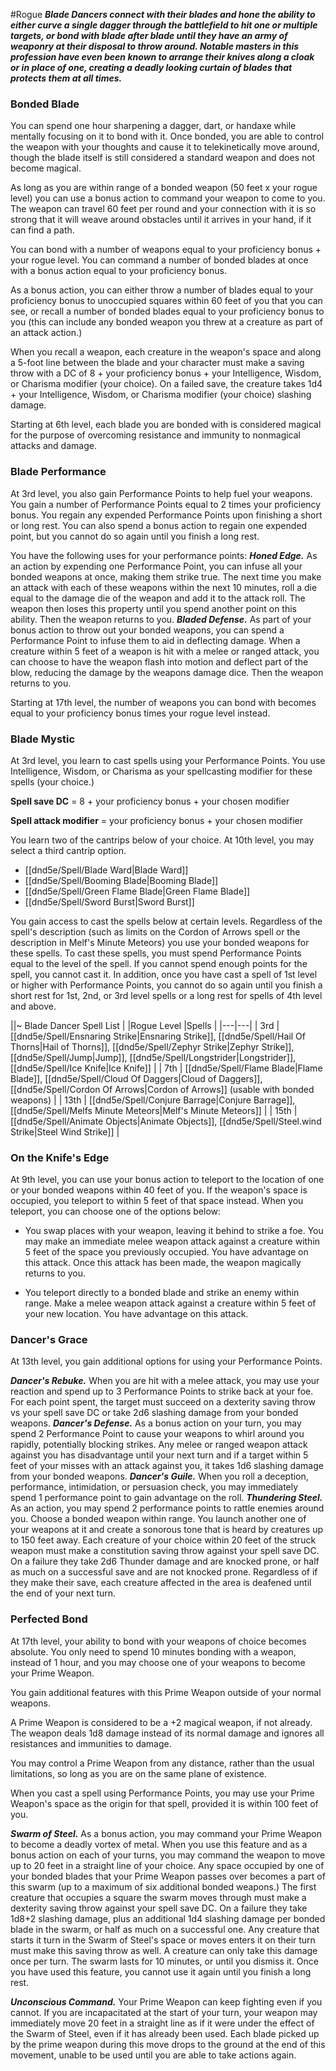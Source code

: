 #Rogue
***Blade Dancers connect with their blades and hone the ability to either curve a single dagger through the battlefield to hit one or multiple targets, or bond with blade after blade until they have an army of weaponry at their disposal to throw around. Notable masters in this profession have even been known to arrange their knives along a cloak or in place of one, creating a deadly looking curtain of blades that protects them at all times.***

### Bonded Blade
You can spend one hour sharpening a dagger, dart, or handaxe while mentally focusing on it to bond with it. Once bonded, you are able to control the weapon with your thoughts and cause it to telekinetically move around, though the blade itself is still considered a standard weapon and does not become magical.

As long as you are within range of a bonded weapon (50 feet x your rogue level) you can use a bonus action to command your weapon to come to you. The weapon can travel 60 feet per round and your connection with it is so strong that it will weave around obstacles until it arrives in your hand, if it can find a path.

You can bond with a number of weapons equal to your proficiency bonus + your rogue level. You can command a number of bonded blades at once with a bonus action equal to your proficiency bonus.

As a bonus action, you can either throw a number of blades equal to your proficiency bonus to unoccupied squares within 60 feet of you that you can see, or recall a number of bonded blades equal to your proficiency bonus to you (this can include any bonded weapon you threw at a creature as part of an attack action.)

When you recall a weapon, each creature in the weapon's space and along a 5-foot line between the blade and your character must make a saving throw with a DC of 8 + your proficiency bonus + your Intelligence, Wisdom, or Charisma modifier (your choice). On a failed save, the creature takes 1d4 + your Intelligence, Wisdom, or Charisma modifier (your choice) slashing damage.

Starting at 6th level, each blade you are bonded with is considered magical for the purpose of overcoming resistance and immunity to nonmagical attacks and damage.

### Blade Performance
At 3rd level, you also gain Performance Points to help fuel your weapons. You gain a number of Performance Points equal to 2 times your proficiency bonus. You regain any expended Performance Points upon finishing a short or long rest. You can also spend a bonus action to regain one expended point, but you cannot do so again until you finish a long rest.

You have the following uses for your performance points:
***Honed Edge.*** As an action by expending one Performance Point, you can infuse all your bonded weapons at once, making them strike true. The next time you make an attack with each of these weapons within the next 10 minutes, roll a die equal to the damage die of the weapon and add it to the attack roll. The weapon then loses this property until you spend another point on this ability. Then the weapon returns to you.
***Bladed Defense.*** As part of your bonus action to throw out your bonded weapons, you can spend a Performance Point to infuse them to aid in deflecting damage. When a creature within 5 feet of a weapon is hit with a melee or ranged attack, you can choose to have the weapon flash into motion and deflect part of the blow, reducing the damage by the weapons damage dice. Then the weapon returns to you.

Starting at 17th level, the number of weapons you can bond with becomes equal to your proficiency bonus times your rogue level instead.

### Blade Mystic
At 3rd level, you learn to cast spells using your Performance Points. You use Intelligence, Wisdom, or Charisma as your spellcasting modifier for these spells (your choice.)

**Spell save DC** = 8 + your proficiency bonus + your chosen modifier

**Spell attack modifier** = your proficiency bonus + your chosen modifier

You learn two of the cantrips below of your choice. At 10th level, you may select a third cantrip option.
* [[dnd5e/Spell/Blade Ward\|Blade Ward]]
* [[dnd5e/Spell/Booming Blade\|Booming Blade]]
* [[dnd5e/Spell/Green Flame Blade\|Green Flame Blade]]
* [[dnd5e/Spell/Sword Burst\|Sword Burst]]

You gain access to cast the spells below at certain levels. Regardless of the spell's description (such as limits on the Cordon of Arrows spell or the description in Melf's Minute Meteors) you use your bonded weapons for these spells. To cast these spells, you must spend Performance Points equal to the level of the spell. If you cannot spend enough points for the spell, you cannot cast it. In addition, once you have cast a spell of 1st level or higher with Performance Points, you cannot do so again until you finish a short rest for 1st, 2nd, or 3rd level spells or a long rest for spells of 4th level and above.

||~ Blade Dancer Spell List |
|Rogue Level |Spells |
|---|---|
| 3rd | [[dnd5e/Spell/Ensnaring Strike\|Ensnaring Strike]], [[dnd5e/Spell/Hail Of Thorns\|Hail of Thorns]], [[dnd5e/Spell/Zephyr Strike\|Zephyr Strike]], [[dnd5e/Spell/Jump\|Jump]], [[dnd5e/Spell/Longstrider\|Longstrider]], [[dnd5e/Spell/Ice Knife\|Ice Knife]] |
| 7th | [[dnd5e/Spell/Flame Blade\|Flame Blade]], [[dnd5e/Spell/Cloud Of Daggers\|Cloud of Daggers]], [[dnd5e/Spell/Cordon Of Arrows\|Cordon of Arrows]] (usable with bonded weapons) |
| 13th | [[dnd5e/Spell/Conjure Barrage\|Conjure Barrage]], [[dnd5e/Spell/Melfs Minute Meteors\|Melf's Minute Meteors]] |
| 15th | [[dnd5e/Spell/Animate Objects\|Animate Objects]], [[dnd5e/Spell/Steel.wind Strike\|Steel Wind Strike]] |

### On the Knife's Edge
At 9th level, you can use your bonus action to teleport to the location of one or your bonded weapons within 40 feet of you. If the weapon's space is occupied, you teleport to within 5 feet of that space instead. When you teleport, you can choose one of the options below:

* You swap places with your weapon, leaving it behind to strike a foe. You may make an immediate melee weapon attack against a creature within 5 feet of the space you previously occupied. You have advantage on this attack. Once this attack has been made, the weapon magically returns to you.

* You teleport directly to a bonded blade and strike an enemy within range. Make a melee weapon attack against a creature within 5 feet of your new location. You have advantage on this attack.

### Dancer's Grace
At 13th level, you gain additional options for using your Performance Points.

***Dancer's Rebuke.*** When you are hit with a melee attack, you may use your reaction and spend up to 3 Performance Points to strike back at your foe. For each point spent, the target must succeed on a dexterity saving throw vs your spell save DC or take 2d6 slashing damage from your bonded weapons.
***Dancer's Defense.*** As a bonus action on your turn, you may spend 2 Performance Point to cause your weapons to whirl around you rapidly, potentially blocking strikes. Any melee or ranged weapon attack against you has disadvantage until your next turn and if a target within 5 feet of your misses with an attack against you, it takes 1d6 slashing damage from your bonded weapons.
***Dancer's Guile.*** When you roll a deception, performance, intimidation, or persuasion check, you may immediately spend 1 performance point to gain advantage on the roll.
***Thundering Steel.*** As an action, you may spend 2 performance points to rattle enemies around you. Choose a bonded weapon within range. You launch another one of your weapons at it and create a sonorous tone that is heard by creatures up to 150 feet away. Each creature of your choice within 20 feet of the struck weapon must make a constitution saving throw against your spell save DC. On a failure they take 2d6 Thunder damage and are knocked prone, or half as much on a successful save and are not knocked prone. Regardless of if they make their save, each creature affected in the area is deafened until the end of your next turn.

### Perfected Bond
At 17th level, your ability to bond with your weapons of choice becomes absolute. You only need to spend 10 minutes bonding with a weapon, instead of 1 hour, and you may choose one of your weapons to become your Prime Weapon.

You gain additional features with this Prime Weapon outside of your normal weapons.

A Prime Weapon is considered to be a +2 magical weapon, if not already. The weapon deals 1d8 damage instead of its normal damage and ignores all resistances and immunities to damage.

You may control a Prime Weapon from any distance, rather than the usual limitations, so long as you are on the same plane of existence.

When you cast a spell using Performance Points, you may use your Prime Weapon's space as the origin for that spell, provided it is within 100 feet of you.

***Swarm of Steel.*** As a bonus action, you may command your Prime Weapon to become a deadly vortex of metal. When you use this feature and as a bonus action on each of your turns, you may command the weapon to move up to 20 feet in a straight line of your choice. Any space occupied by one of your bonded blades that your Prime Weapon passes over becomes a part of this swarm (up to a maximum of six additional bonded weapons.) The first creature that occupies a square the swarm moves through must make a dexterity saving throw against your spell save DC. On a failure they take 1d8+2 slashing damage, plus an additional 1d4 slashing damage per bonded blade in the swarm, or half as much on a successful one. Any creature that starts it turn in the Swarm of Steel's space or moves enters it on their turn must make this saving throw as well. A creature can only take this damage once per turn.
The swarm lasts for 10 minutes, or until you dismiss it.
Once you have used this feature, you cannot use it again until you finish a long rest.

***Unconscious Command.*** Your Prime Weapon can keep fighting even if you cannot. If you are incapacitated at the start of your turn, your weapon may immediately move 20 feet in a straight line as if it were under the effect of the Swarm of Steel, even if it has already been used. Each blade picked up by the prime weapon during this move drops to the ground at the end of this movement, unable to be used until you are able to take actions again.